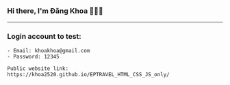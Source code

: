 ### Hi there, I'm Đăng Khoa 👋👋👋
---
### Login account to test:
    - Email: khoakhoa@gmail.com
    - Password: 12345

    Public website link: https://khoa2520.github.io/EPTRAVEL_HTML_CSS_JS_only/